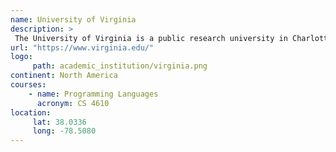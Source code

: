 ```yaml
---
name: University of Virginia 
description: >
 The University of Virginia is a public research university in Charlottesville, Virginia. 
url: "https://www.virginia.edu/"
logo:
     path: academic_institution/virginia.png
continent: North America
courses:
    - name: Programming Languages
      acronym: CS 4610
location:
     lat: 38.0336
     long: -78.5080
---
```

